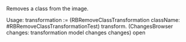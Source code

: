 Removes a class from the image.

Usage:
transformation := (RBRemoveClassTransformation
	className: #RBRemoveClassTransformationTest)
	transform.
(ChangesBrowser changes: transformation model changes changes) open
